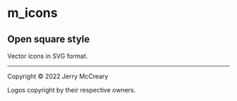 # m_icons
## Open square style

Vector icons in SVG format.

----

Copyright &copy; 2022 Jerry McCreary

Logos copyright by their respective owners.


